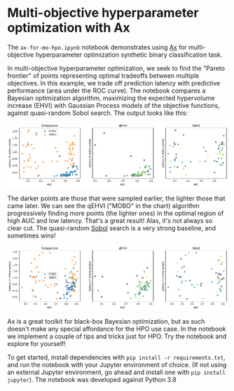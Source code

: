 # Multi-objective hyperparameter optimization with Ax

The `ax-for-mo-hpo.ipynb` notebook demonstrates using [Ax](https://ax.dev/) for multi-objective hyperparameter optimization synthetic binary classification task.

In multi-objective hyperparameter optimization, we seek to find the "Pareto frontier" of points representing optimal tradeoffs between multiple objectives. In this example, we trade off prediction latency with predictive performance (area under the ROC curve). The notebook compares a Bayesian optimization algorithm, maximizing the expected hypervolume increase (EHVI) with Gaussian Process models of the objective functions, against quasi-random Sobol search. The output looks like this:

![A great result for ](images/great-result.png)

The darker points are those that were sampled earlier, the lighter those that came later.
We can see the qEHVI ("MOBO" in the chart) algorithm progressively finding more points (the lighter ones) in the optimal region of high AUC and low latency.
That's a great result! Alas, it's not always so clear cut. The quasi-random [Sobol](https://en.wikipedia.org/wiki/Sobol_sequence) search is a very strong baseline, and sometimes wins!

![A meh result for MOTPE](images/meh-result.png)

Ax is a great toolkit for black-box Bayesian optimization, but as such doesn't make any special affordance for the HPO use case. In the notebook we implement a couple of tips and tricks just for HPO. Try the notebook and explore for yourself!

To get started, install dependencies with `pip install -r requirements.txt`, and run the notebook with your Jupyter environment of choice. (If not using an external Jupyter environment, go ahead and install one with `pip install jupyter`). The notebook was developed against Python 3.8
